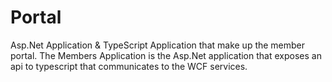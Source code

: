 # Portal
Asp.Net Application & TypeScript Application that make up the member portal.  The Members Application is the Asp.Net application that exposes an api to typescript that communicates to the WCF services.
